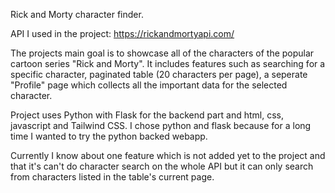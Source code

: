 Rick and Morty character finder.

API I used in the project: https://rickandmortyapi.com/

The projects main goal is to showcase all of the characters of the popular cartoon series "Rick and Morty".
It includes features such as searching for a specific character, paginated table (20 characters per page), a seperate "Profile" page which collects all the important data for the selected character.

Project uses Python with Flask for the backend part and html, css, javascript and Tailwind CSS.
I chose python and flask because for a long time I wanted to try the python backed webapp.

Currently I know about one feature which is not added yet to the project and that it's can't do character search on the whole API but it can only search from characters listed in the table's current page.
